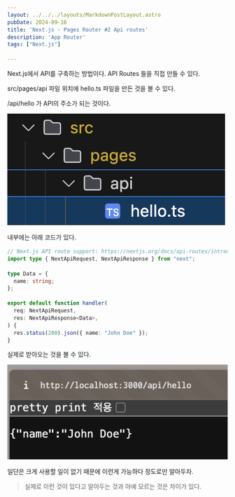 ```yaml
---
layout: ../../../layouts/MarkdownPostLayout.astro
pubDate: 2024-09-16
title: 'Next.js - Pages Router #2 Api routes'
description: 'App Router'
tags: ["Next.js"]

---
```


Next.js에서 API를 구축하는 방법이다. API Routes 들을 직접 만들 수 있다.



src/pages/api 파일 위치에 hello.ts 파일을 만든 것을 볼 수 있다.

/api/hello 가 API의 주소가 되는 것이다.

![image-20241015224352914](../images/image-20241015224352914.png)



내부에는 아래 코드가 있다.

```ts
// Next.js API route support: https://nextjs.org/docs/api-routes/introduction
import type { NextApiRequest, NextApiResponse } from "next";

type Data = {
  name: string;
};

export default function handler(
  req: NextApiRequest,
  res: NextApiResponse<Data>,
) {
  res.status(200).json({ name: "John Doe" });
}
```



실제로 받아오는 것을 볼 수 있다.

![image-20241015224505769](../images/image-20241015224505769.png)



일단은 크게 사용할 일이 없기 때문에 이런게 가능하다 정도로만 알아두자.

> 실제로 이런 것이 있다고 알아두는 것과 아예 모르는 것은 차이가 있다.